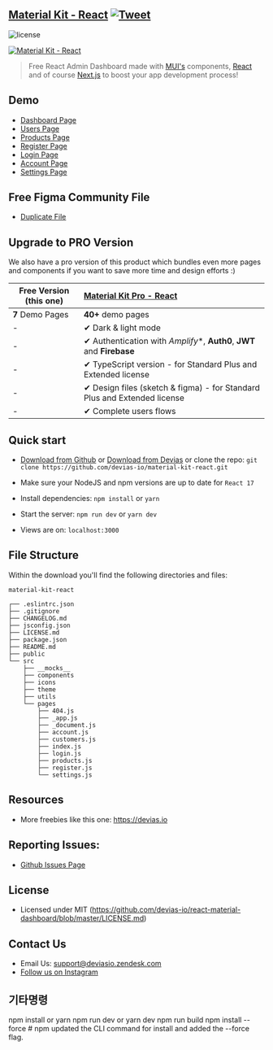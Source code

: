 ## [Material Kit - React](https://material-kit-react.devias.io/) [![Tweet](https://img.shields.io/twitter/url/http/shields.io.svg?style=social&logo=twitter)](https://twitter.com/intent/tweet?text=%F0%9F%9A%A8Devias%20Freebie%20Alert%20-%20An%20awesome%20ready-to-use%20register%20page%20made%20with%20%23material%20%23react%0D%0Ahttps%3A%2F%2Fdevias.io%20%23createreactapp%20%23devias%20%23material%20%23freebie%20%40devias-io)

![license](https://img.shields.io/badge/license-MIT-blue.svg)

[![Material Kit - React](https://github.com/devias-io/material-kit-react/blob/main/public/static/thumbnail.png)](https://material-kit-react.devias.io/)

> Free React Admin Dashboard made with [MUI's](https://mui.com/?ref=devias-io) components, [React](https://reactjs.org/?ref=devias-io) and of course [Next.js](https://github.com/vercel/next.js/?ref=devias-io) to boost your app development process!

## Demo

- [Dashboard Page](https://material-kit-react.devias.io)
- [Users Page](https://material-kit-react.devias.io/customers)
- [Products Page](https://material-kit-react.devias.io/products)
- [Register Page](https://material-kit-react.devias.io/register)
- [Login Page](https://material-kit-react.devias.io/login)
- [Account Page](https://material-kit-react.devias.io/account)
- [Settings Page](https://material-kit-react.devias.io/settings)

## Free Figma Community File
 - [Duplicate File](https://www.figma.com/community/file/1039837897183395483/Devias-Dashboard-Design-Library-Kit)

## Upgrade to PRO Version

We also have a pro version of this product which bundles even more pages and components if you want to save more time and design efforts :)

| Free Version (this one)  | [Material Kit Pro - React](https://material-ui.com/store/items/devias-kit-pro/) |
| ------------------------ | :----------------------------------------------------------- |
| **7** Demo Pages         | **40+** demo pages
| -                        | ✔ Dark & light mode
| -                        | ✔ Authentication with *Amplify**, **Auth0**, **JWT** and **Firebase**
| -                        | ✔ TypeScript version - for Standard Plus and Extended license
| -                        | ✔ Design files (sketch & figma) - for Standard Plus and Extended license
| -                        | ✔ Complete users flows

## Quick start

- [Download from Github](https://github.com/devias-io/material-kit-react/archive/master.zip) or [Download from Devias](https://devias.io/products/material-kit-react) or clone the repo: `git clone https://github.com/devias-io/material-kit-react.git`

- Make sure your NodeJS and npm versions are up to date for `React 17`

- Install dependencies: `npm install` or `yarn`

- Start the server: `npm run dev` or `yarn dev`

- Views are on: `localhost:3000`

## File Structure

Within the download you'll find the following directories and files:

```
material-kit-react

┌── .eslintrc.json
├── .gitignore
├── CHANGELOG.md
├── jsconfig.json
├── LICENSE.md
├── package.json
├── README.md
├── public
└── src
	├── __mocks__
	├── components
	├── icons
	├── theme
	├── utils
	└── pages
		├── 404.js
		├── _app.js
		├── _document.js
		├── account.js
		├── customers.js
		├── index.js
		├── login.js
		├── products.js
		├── register.js
		└── settings.js
```

## Resources

- More freebies like this one: <https://devias.io>

## Reporting Issues:

- [Github Issues Page](https://github.com/devias-io/react-material-dashboard/issues?ref=devias-io)

## License

- Licensed under MIT (https://github.com/devias-io/react-material-dashboard/blob/master/LICENSE.md)

## Contact Us

- Email Us: support@deviasio.zendesk.com
- [Follow us on Instagram](https://www.instagram.com/deviasio/)






## 기타명령
npm install or yarn
npm run dev or yarn dev
npm run build
npm install --force   # npm updated the CLI command for install and added the --force flag.



